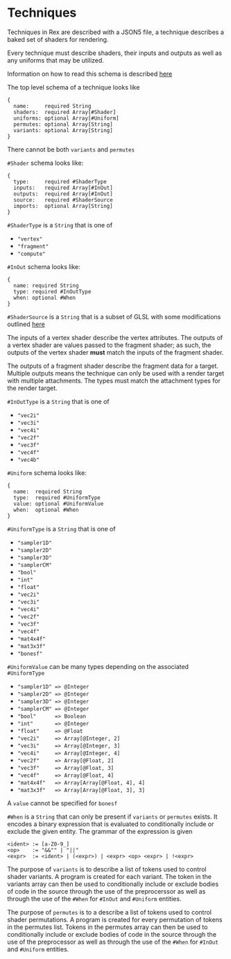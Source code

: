 # Techniques

Techniques in Rex are described with a JSON5 file, a technique describes a
baked set of shaders for rendering.

Every technique must describe shaders, their inputs and outputs as well
as any uniforms that may be utilized.

Information on how to read this schema is described [here](JSON5.md)

The top level schema of a technique looks like
```
{
  name:     required String
  shaders:  required Array[#Shader]
  uniforms: optional Array[#Uniform]
  permutes: optional Array[String]
  variants: optional Array[String]
}
```

There cannot be both `variants` and `permutes`

`#Shader` schema looks like:
```
{
  type:     required #ShaderType
  inputs:   required Array[#InOut]
  outputs:  required Array[#InOut]
  source:   required #ShaderSource
  imports:  optional Array[String]
}
```

`#ShaderType` is a `String` that is one of
  * `"vertex"`
  * `"fragment"`
  * `"compute"`

`#InOut` schema looks like:
```
{
  name: required String
  type: required #InOutType
  when: optional #When
}
```

`#ShaderSource` is a `String` that is a subset of GLSL with some modifications
outlined [here](SHADER.md)

The inputs of a vertex shader describe the vertex attributes. The outputs of
a vertex shader are values passed to the fragment shader; as such, the outputs
of the vertex shader **must** match the inputs of the fragment shader.

The outputs of a fragment shader describe the fragment data for a target.
Multiple outputs means the technique can only be used with a render target with
multiple attachments. The types must match the attachment types for the render
target.

`#InOutType` is a `String` that is one of
  * `"vec2i"`
  * `"vec3i"`
  * `"vec4i"`
  * `"vec2f"`
  * `"vec3f"`
  * `"vec4f"`
  * `"vec4b"`

`#Uniform` schema looks like:
```
{
  name:  required String
  type:  required #UniformType
  value: optional #UniformValue
  when:  optional #When
}
```

`#UniformType` is a `String` that is one of
  * `"sampler1D"`
  * `"sampler2D"`
  * `"sampler3D"`
  * `"samplerCM"`
  * `"bool"`
  * `"int"`
  * `"float"`
  * `"vec2i"`
  * `"vec3i"`
  * `"vec4i"`
  * `"vec2f"`
  * `"vec3f"`
  * `"vec4f"`
  * `"mat4x4f"`
  * `"mat3x3f"`
  * `"bonesf"`

`#UniformValue` can be many types depending on the associated `#UniformType`
  * `"sampler1D" => @Integer`
  * `"sampler2D" => @Integer`
  * `"sampler3D" => @Integer`
  * `"samplerCM" => @Integer`
  * `"bool"      => Boolean`
  * `"int"       => @Integer`
  * `"float"     => @Float`
  * `"vec2i"     => Array[@Integer, 2]`
  * `"vec3i"     => Array[@Integer, 3]`
  * `"vec4i"     => Array[@Integer, 4]`
  * `"vec2f"     => Array[@Float, 2]`
  * `"vec3f"     => Array[@Float, 3]`
  * `"vec4f"     => Array[@Float, 4]`
  * `"mat4x4f"   => Array[Array[@Float, 4], 4]`
  * `"mat3x3f"   => Array[Array[@Float, 3], 3]`

A `value` cannot be specified for `bonesf`

`#When` is a `String` that can only be present if `variants` or `permutes`
exists. It encodes a binary expression that is evaluated to conditionally
include or exclude the given entity. The grammar of the expression is given
```
<ident> := [a-Z0-9_]
<op>    := "&&"" | "||"
<expr>  := <ident> | (<expr>) | <expr> <op> <expr> | !<expr>
```

The purpose of `variants` is to describe a list of tokens used to control shader
variants. A program is created for each variant. The token in the variants array
can then be used to conditionally include or exclude bodies of code in the
source through the use of the preprocerssor as well as through the use of the
`#When` for `#InOut` and `#Uniform` entities.

The purpose of `permutes` is to a describe a list of tokens used to control
shader permutations. A program is created for every permutation of tokens in
the permutes list. Tokens in the permutes array can then be used to
conditionally include or exclude bodies of code in the source through the use of
the preprocessor as well as through the use of the `#When` for `#InOut` and
`#Uniform` entities.